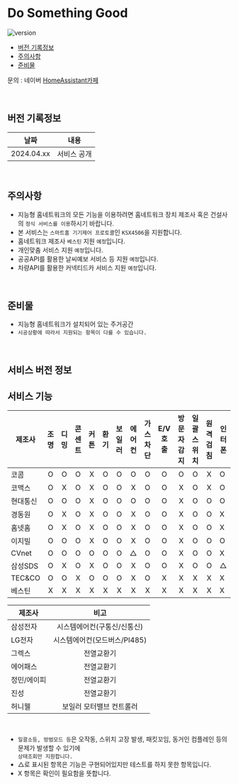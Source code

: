 # Do Something Good

![version](https://img.shields.io/badge/version-1.0-blue)

- [버전 기록정보](#version-history)
- [주의사항](#주의사항)
- [준비물](#준비물)

문의 : 네이버 [HomeAssistant카페](https://cafe.naver.com/koreassistant)

<br/>

## 버전 기록정보

| 날짜       | 내용             |
| ---------- | :-------------: |
| 2024.04.xx | 서비스 공개      |

<br/>

## 주의사항

- 지능형 홈네트워크의 모든 기능을 이용하려면 홈네트워크 장치 제조사 혹은 건설사의 `정식 서비스를 이용`하시기 바랍니다.
- 본 서비스는 `스마트홈 기기제어 프로토콜`인 `KSX4506`을 지원합니다.
- 홈네트워크 제조사 `베스틴` 지원 `예정`입니다.
- 개인맞춤 서비스 지원 `예정`입니다.
- 공공API를 활용한 날씨예보 서비스 등 지원 `예정`입니다.
- 차량API를 활용한 커넥티드카 서비스 지원 `예정`입니다. 

<br/>

## 준비물

- 지능형 홈네트워크가 설치되어 있는 주거공간
- `시공상황에 따라서 지원되는 항목이 다를 수 있습니다.`

<br/>

## 서비스 버전 정보

## 서비스 기능

| 제조사   | 조명 | 디밍 | 콘센트 | 커튼 | 환기 | 보일러 | 에어컨 | 가스차단 | E/V호출 |  방문자감지 | 일괄스위치 | 원격검침 | 인터폰 |
| -------- | :--: | :--: | :----: | :--: | :--: | :----: | :----: | :------: | :-----: |:------: | :--------: | :------: | ------ |
| 코콤     |  O   |  O   |   O    |  X   |  O   |   O    |   O    |    O     |    O    |     O     |     O      |    X     | O      |
| 코맥스   |  O   |  X   |   O    |  X   |  O   |   O    |   X    |    O     |    O    |     X     |     O      |    X     | O      |
| 현대통신 |  O   |  O   |   O    |  X   |  O   |   O    |   O    |    O     |    O    |     X     |     O      |    O     | O      |
| 경동원   |  O   |  X   |   O    |  X   |  O   |   O    |   X    |    O     |    O    |     X     |     O      |    O     | X      |
| 홈넷홈   |  O   |  X   |   O    |  X   |  O   |   O    |   X    |    O     |    O    |     X     |     O      |    O     | X      |
| 이지빌   |  O   |  O   |   O    |  X   |  O   |   O    |   X    |    O     |    O    |     X     |     O      |    O     | O      |
| CVnet    |  O   |  O   |   O    |  O   |  O   |   O    |   △   |    O     |    O    |     X     |     O      |    O     | X      |
| 삼성SDS  |  O   |  X   |   O    |  X   |  O   |   O    |   X    |    O     |    O    |     X     |     O      |    O     | △     |
| TEC&CO   |  O   |  O   |   X    |  O   |  O   |   O    |   X    |    O     |    X    |     X     |     X      |    X     | X      |
| 베스틴   |  X   |  X   |   X    |  X   |  X   |   X    |   X    |    X     |    X    |     X     |     X      |    X     | X      |

| 제조사      |  비고                         |
| ----------- | :---------------------------: |
| 삼성전자    | 시스템에어컨(구통신/신통신)    |
| LG전자      | 시스템에어컨(모드버스/PI485)  |
| 그렉스      | 전열교환기                    |
| 에어패스    | 전열교환기                    |
| 정민/에이피 | 전열교환기                    |
| 진성        | 전열교환기                    |
| 허니웰      | 보일러 모터밸브 컨트롤러       |

<br/>

- `일괄소등, 방범모드 등`은 오작동, 스위치 고장 발생, 패킷꼬임, 동거인 컴플레인 등의 문제가 발생할 수 있기에<br/>`상태조회만 지원합니다.`
- △로 표시된 항목은 기능은 구현되어있지만 테스트를 하지 못한 항목입니다.
- X 항목은 확인이 필요함을 뜻합니다.

<br/>
